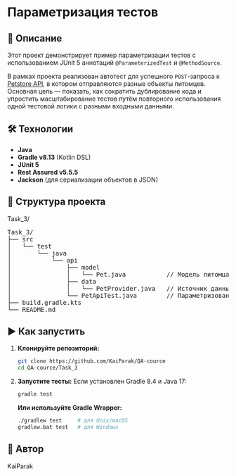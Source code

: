 # Параметризация тестов

## 📌 Описание

Этот проект демонстрирует пример параметризации тестов с использованием JUnit 5 аннотаций `@ParameterizedTest` и `@MethodSource`.

В рамках проекта реализован автотест для успешного `POST`-запроса к [Petstore API](https://petstore.swagger.io/v2/pet), в котором отправляются разные объекты питомцев. Основная цель — показать, как сократить дублирование кода и упростить масштабирование тестов путём повторного использования одной тестовой логики с разными входными данными.

## 🛠 Технологии

- **Java**
- **Gradle v8.13** (Kotlin DSL)
- **JUnit 5**
- **Rest Assured v5.5.5**
- **Jackson** (для сериализации объектов в JSON)

## 📁 Структура проекта

Task_3/

<pre>
Task_3/
├── src
│   └── test
│       └── java
│           └── api
│               ├── model
│               │   └── Pet.java           // Модель питомца
│               ├── data
│               │   └── PetProvider.java   // Источник данных для параметризации
│               └── PetApiTest.java        // Параметризованный тест
├── build.gradle.kts
└── README.md
</pre>

## ▶ Как запустить

1. **Клонируйте репозиторий:**
   ```bash
   git clone https://github.com/KaiParak/QA-cource
   cd QA-cource/Task_3
   ```
2. **Запустите тесты:**
   Если установлен Gradle 8.4 и Java 17:
   ```bash
   gradle test
   ```
   **Или используйте Gradle Wrapper:**
   ```bash
   ./gradlew test     # для Unix/macOS
   gradlew.bat test   # для Windows
   ```
   
## 👤 Автор

KaiParak